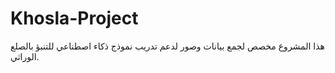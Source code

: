 # Khosla-Project
هذا المشروع مخصص لجمع بيانات وصور لدعم تدريب نموذج ذكاء اصطناعي للتنبؤ بالصلع الوراثي.
